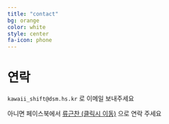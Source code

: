 ```yaml
---
title: "contact"
bg: orange
color: white
style: center
fa-icon: phone
---
```


# 연락

`kawaii_shift@dsm.hs.kr` 로 이메일 보내주세요

아니면 페이스북에서 [류근찬 (클릭시 이동)](https://www.facebook.com/profile.php?id=100015258949414) 으로 연락 주세요
